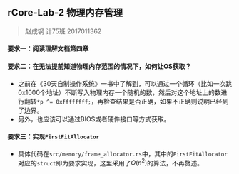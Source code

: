 ## rCore-Lab-2 物理内存管理

> 赵成钢 计75班 2017011362

#### 要求一：阅读理解文档第四章
#### 要求二：在无法提前知道物理内存范围的情况下，如何让OS获取？

- 之前在《30天自制操作系统》一书中了解到，可以通过一个循环（比如一次跳0x1000个地址）不断写入物理内存一个随机的数，然后对这个地址上的数进行翻转`*p ^= 0xffffffff;`，再检查结果是否正确，如果不正确则说明已经到了边界。
- 另外，也应该可以通过BIOS或者硬件接口等方式获取。

#### 要求三：实现`FirstFitAllocator`

- 具体代码在`src/memory/frame_allocator.rs`中，其中的`FirstFitAllocator`对应的`struct`即为要求实现，这里采用了$O(n^2)$的算法，不再赘述。